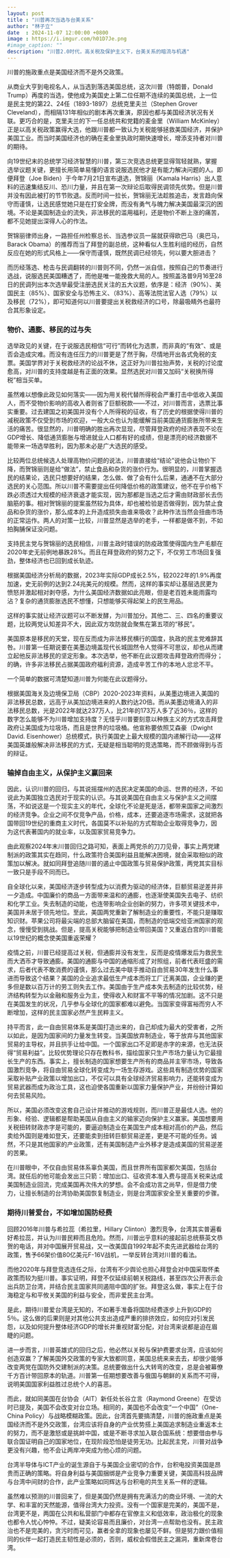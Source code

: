 ```yaml
---
layout: post
title : "川普再次当选与台美关系"
author: "林子立"
date  : 2024-11-07 12:00:00 +0800
image : https://i.imgur.com/h01D7Je.png
#image_caption: ""
description: "川普2.0时代，高关税及保护主义下，台美关系的暗流与机遇"
---
```


川普的施政重点是美国经济而不是外交政策。

<!--more-->

从商业大亨到电视名人，从当选到落选美国总统，这次川普（特朗普，Donald Trump）再度的当选，使他成为美国史上第二位任期不连续的美国总统，上一位是民主党的第22、24任（1893-1897）总统克里夫兰（Stephen Grover Cleveland），而相隔131年相似的剧本再次重演，原因也都与美国经济状况有关联。更巧合的是，克里夫兰的下一任总统共和党籍的麦金里（William McKinley）正是以高关税政策赢得大选，他跟川普都一致认为关税能够拯救美国经济，并保护美国工业。而当时美国经济也的确在麦金里执政时期快速增长，增添支持者对川普的期待。

向19世纪末的总统学习经济智慧的川普，第三次竞选总统更显得驾轻就熟，掌握选举议题关键，更擅长用简单易懂的语言说服选民他才是有能力解决问题的人。即便拜登（Joe Biden）于今年7月21日宣布退选，贺锦丽（Kamala Harris）出人意料的迅速集结反川、恐川力量，并且在第一次辩论后取得民调领先优势。但是川普并没有因此被打的节节败退。反而时间一拉长，贺锦丽无法趁胜追击，发言趋向保守而谨慎，让选民感觉她只是在打安全牌，而没有勇气与魄力解决美国最深沉的困境。不论是美国制造业的流失，非法移民的滥用福利，还是物价不断上涨的痛苦，都不见她提出深得人心的作法。

贺锦丽律师出身，一路担任州检察总长、当选参议员一届就获得欧巴马（奥巴马，Barack Obama）的推荐而当了拜登的副总统，这种看似人生胜利组的经历，自然反应在她的形式风格上——保守而谨慎，既然民调已经领先，何以要大胆进击？

而历经落选、枪击与民调翻转的川普则不同，仍然一派自信，按照自己的节奏进行选战，说服选民美国糟透了，而他是唯一能挽救大局的人。按照盖洛普9月16至28日的民调列出本次选举最受注册选民关注的五大议题，依序是：经济（90%）、美国民主（85%）、国家安全与恐怖主义、（83%）、高等法院法官人选（79%）以及移民（72%），即可知道何以川普要提出关税救经济的口号，除最吸睛外也最符合其形象设定。


### 物价、通膨、移民的过与失

选举政见的关键，在于说服选民相信“可行”而转化为选票，而非真的“有效”、或是否会造成灾难。而没有连任压力的川普更是了然于胸，尽情地开出各式免税的支票。美国学界对于关税救经济的论战不休，这正好为川普拉抬声势，关税的讨论度愈高，对川普的支持度越是有正面的效果。显然选民对川普又加码“关税换所得税”相当买单。

虽然难以想像此政见如何落实——因为用关税代替所得税会严重打击中低收入美国人，而不受物价影响的高收入者则省了巨额税款——不过，对川普而言，选票比事实重要。过去建国之初美国并没有个人所得税的征收，有了历史的根据使得川普的减税政策不仅受到市场的欢迎，一般大众也认为能缓解当前美国通货膨胀所带来生活的痛苦。很显然的，川普明确的胜出再次显现，尽管拜登政府的经济表现不论在GDP增长、降低通货膨胀与增进就业人口都有好的成绩，但是漂亮的经济数据不能带来一场选举胜利，因为那未必是广大选民的感受。

比较两位总统候选人处理高物价问题的说法，川普直接给“结论”说他会让物价下降，而贺锦丽则是给“做法”，禁止食品和杂货的涨价行为。很明显的，川普掌握选民的结果论，选民只想要好的结果，怎么做、做了会有什么后果，通通不在大部分选民的关心范围。所以川普不需要提出任何降低价格的政策建议，他不在乎价格下跌必须透过大规模的经济衰退才能实现，因为那都是当选之后才需由财政部长去伤脑筋的事。相对贺锦丽的提案虽然较为具体，却也被检验是否做得到，因为禁止食品和杂货的涨价，那么成本的上升造成损失由谁来吸收？此种作法当然会扭曲市场的正常运作。两人的对策一比较，川普显然是选举的老手，一样都是做不到，不如拍胸脯保证没问题。

支持民主党与贺锦丽的选民相信，川普主政时错误的防疫政策使得国内生产毛额在2020年史无前例地暴跌28%。而且在拜登政府的努力之下，不仅劳工市场回复强劲，整体经济也已回到成长轨迹。

根据美国经济分析局的数据，2023年实际GDP成长2.5%，较2022年的1.9%再度加速，史无前例的达到2.24兆美元的规模。然而，这样的事实却让基层选民更为愤怒并激起相对剥夺感，为什么美国经济数据如此亮眼，但是老百姓未能雨露均沾？复杂的通货膨胀选民不想懂，只想能够买得起架上的民生用品。

这样的事实就让经济议题可以不断发酵，为川普加分。其他二、三、四名的重要议题，比较两党认知差异不大，因此双方攻防就会聚焦在第五项的“移民”。

美国原本是移民的天堂，现在反而成为非法移民横行的国度，执政的民主党难辞其咎。川普第一任期说要在美墨边境盖现代长城固然令人觉得不可思议，却也从而建立起他反非法移民的坚定形象。本次选举，他不断在此议题攻击拜登政府而得分；的确，许多非法移民占据美国政府福利资源，造成辛苦工作的本地人忿忿不平。

一个简单的数据可清楚知道川普为何能在此议题得分。

根据美国海关及边境保卫局（CBP）2020-2023年资料，从美墨边境进入美国的非法移民总数，远高于从美加边境进来的人数约达20倍。而从美墨边境涌入的非法移民总数，光是2022年就达237万人，比21年的173万人多了近36％，这样的数字怎么能够不为川普增加支持度？无怪乎川普要刻意以种族主义的方式攻击拜登政府让美国成为垃圾场，而且是世界的垃圾桶。他宣称要依照艾森豪（Dwight David. Eisenhower）总统模式，执行美国史上最大规模的国内递解行动——这样美国英雄般解决非法移民的方式，无疑是相当聪明的竞选策略，而不顾做得到与否的辩证。


### 输掉自由主义，从保护主义赢回来

因此，认识川普的回归，与其说摇摆州的选民决定美国的命运、世界的经济，不如说此为美国独立选民对于现实的认识。与其说美国在自由主义与保护主义之间摆荡，不如说这是一个现实主义的年代，全球化不论是死是活，都带来国家之间激烈的经济竞争。企业之间不仅竞争产品，价格，成本，还要追逐市场需求，这就把各国带回19世纪的重商主义时代，各国莫不以补贴的方式帮助企业取得竞争力，因为这代表著国内的就业率，以及国家贸易竞争力。

由此观察2024年末川普回归之路可知，表面上两党杀的刀刀见骨，事实上两党建制派的政策其实在趋同，什么政策符合美国利益且能解决困境，就会采取相似的政策加以解决。就如同拜登追随川普的遏止中国政策与贸易保护政策，两党其实目标一致只是手段不同而已。

自全球化以来，美国经济逐步转型成为以消费为驱动的经济体，巨额贸易逆差并非一夕造成。中国廉价的商品一方面带来温和的通膨，也逐渐使美国失去电子、纺织和化学工业。失去制造的动能，也连带影响企业创新的努力，许多项关键技术中，美国并未居于领先地位。至此，美国两党重新了解制造业的重要性，不能只是赚取知识财。苹果公司将最尖端的总部大脑留在美国，而制造的低端交给亚洲国家的观念，慢慢受到挑战。但是，提高关税能够把制造业带回美国？又重返白宫的川普能以19世纪的概念使美国重返荣耀？

疫情之前，川普已经提高过关税，但通膨并没有发生，反而是疫情爆发后为救民生而大洒币才导致通膨。美国的通膨与中国的通缩形成了对照组，前者代表旺盛的需求，后者代表不敢消费的谨慎，那么过去美中联手推动自由贸易30年发生什么事进而导致这个结果？美国的企业追求最低生产成本而将工厂迁离美国，企业赚的更多但是数以百万计的劳工则失去工作。美国由于生产成本失去制造的比较优势，经济结构转型为以金融和服务业为主，使得收入和财富不平等的情况加剧。这不只是在美国发生的状况，几乎参与全球化的国家都难以避免。当国家变得富裕而穷人不断增加，这样的民主国家必然产生民粹主义。

持平而言，此一自由贸易体系是美国打造出来的，自己却成为最大的受害者，之所以如此，是因为国家间的力量发生转变。当美国放弃制造业，等于放弃与其他国家贸易的主导权，并且拱手让给中国。一个国家出口不足即是赤字的来源，也无法获得“贸易利益”。比较优势理论只存在教科书，描绘国家只生产市场力量认为它最擅长生产的东西。事实上，擅长制造的国家想要生产所有的商品并主宰市场，导致各国激烈竞争，将自由贸易全球化转变成为一场生存游戏。这些具有制造优势的国家采取补贴产业政策以增加出口，不仅可以具有全球经济贸易影响力，还能转变成为贸易武器而成为政治工具，这也迫使各国重新以国家力量保护产业，并纷纷计算如何去贸易风险。

所以，美国必须改变这套自己设计并推动的游戏规则，而川普正是最佳人选。他的形象、经验、逻辑都是帮助美国从自由主义的输家迈向保护主义赢家。美国想要用关税扭转财政赤字是可能的，要逼迫制造业在美国生产成本相对高价的产品，然后卖给外国则是难如登天，还要能卖到扭转巨额贸易逆差，更是不可能的任务。诚然，不只是其他国家的产业政策，还有美国制造产业外移才是造成美国的贸易逆差的苦果。

在川普眼中，不仅自由贸易体系辜负美国，而且世界所有国家都欠美国，包括台湾。就任后的他可能会发出三只箭：增加出口、征收资本准入费与提高关税来达成美国制造业回流，完成美国再次伟大的梦想。会不会成功言之尚早，但是借力使力，让擅长制造的台湾协助美国恢复制造业，则是台湾国家安全至关重要的步骤。


### 期待川普爱台，不如增加国防经费

回顾2016年川普与希拉蕊（希拉里，Hillary Clinton）激烈竞争，台湾其实普遍看好希拉蕊，并认为川普民粹而且危险。然而，川普出乎意料的接起前总统蔡英文恭贺的电话，并对中国展开贸易战，又一改美国自1992年起不卖先进武器给台湾的政策，售予66架价值80亿美元F-16V战机，一举反转台湾对川普的看法。

而他2020年与拜登竞选连任之际，台湾有不少舆论也担心拜登会对中国采取怀柔政策而较为挺川普。事实证明，拜登不仅延续前朝关税路线，甚至四次公开表示会出兵防卫台湾，并结合民主国家共同遏阻中国的扩张。拜登这么做，事实上在于台海稳定与和平攸关美国的利益与安全，而非爱民主台湾。

是此，期待川普爱台湾是无知的，不如著手准备将国防经费逐步上升到GDP的5％。这么做的后果则是对其他公共支出造成严重的排挤效应，如何应对引发民怨，以及如何提升整体经济GDP的增长并重视财富分配，对台湾来说都是迫在眉睫的问题。

进一步而言，川普英雄式的回归之后，他必然以关税与保护费要求台湾，应该如何创造双赢？了解美国外交政策的专家大致都同意，美国总统来来去去，却很少能够改变两党在国防外交建制派的决策。总统要做出什么大转弯的改变，总是会被幕僚千方百计带回原本的轨道。川普第一任期想要改善与俄国与朝鲜的关系而不可得，说明美国国家利益胜过总统个人的喜恶。

而此，就如同美国在台协会（AIT）新任处长谷立言（Raymond Greene）在受访时已提及，美国不会改变对台立场。相同的，美国也不会改变“一个中国”（One-China Policy）与战略模糊政策。因此，台湾首先要搞清楚，川普的施政重点是美国经济而不是外交政策，台湾应该将自身的产业优势搭上美国追求制造业重返本土的努力，而不是激怒或是挑衅中国，或是不断寻求加入联合国系统：想要借由参与联合国证明自己的国家地位，在现阶段恐怕是徒劳无功。比起民主党，川普对战争更没有兴趣，他不会让两岸冲突成为他心烦的问题。

台湾半导体与ICT产业的诞生源自于与美国企业密切的合作，台积电投资美国是昂贵而正确的策略。将自身利益与美国捆绑是产业竞争力重要关键，美国高科技品牌与台湾中间财的合作，此产业策略如同辉达与台积电的共生关系一样的逻辑。

虽然难以预测的川普回来了，但是美国仍然是拥有充满活力的商业环境、一流的大学、和丰富的天然能源，值得台湾大力投资。没有一个国家是完美的，美国不是，台湾更不是，两国在公共和私营部门中都存在官僚主义和低效率，政治极化的现象也都令人忧心忡忡。不过，疑美论容易而且廉价，对台湾一点帮助也没有。民主政治也不是完美的，贪污时而可见，赢者全拿的现象也屡见不鲜。但是努力跟价值相同的伙伴一起打造民主韧性是必须的，否则，威权会假借民主之漏洞，重新席卷台湾。

<!--END-->